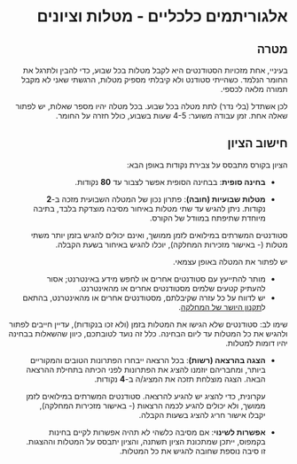 <div dir='rtl' lang='he'>

אלגוריתמים כלכליים - מטלות וציונים
=====================================

מטרה
----
בעיניי, אחת מזכויות הסטודנטים היא לקבל מטלות בכל שבוע, כדי להבין ולתרגל את החומר הנלמד. כשהייתי סטודנט ולא קיבלתי מספיק מטלות, הרגשתי שאני לא מקבל תמורה מלאה לכספי.

לכן אשתדל (בלי נדר) לתת מטלה בכל שבוע. בכל מטלה יהיו מספר שאלות, יש לפתור שאלה אחת.   זמן עבודה משוער: 4-5 שעות בשבוע, כולל חזרה על החומר.


חישוב הציון
------------

הציון בקורס מתבסס על צבירת נקודות באופן הבא:

-   **בחינה סופית**:
בבחינה הסופית אפשר לצבור עד **80** נקודות.

-  **מטלות שבועיות (חובה)**:
פתרון נכון של המטלה השבועית מזכה ב-**2** נקודות.
 ניתן להגיש עד שתי מטלות באיחור מסיבה מוצדקת בלבד, בתיבה מיוחדת שתיפתח במוודל של הקורס.

 סטודנטים המשרתים במילואים לזמן ממושך, ואינם יכולים להגיש בזמן יותר משתי מטלות (- באישור מזכירות המחלקה),
יוכלו להגיש באיחור בשעת הקבלה.

יש לפתור את המטלה באופן עצמאי.

* מותר להתייעץ עם סטודנטים אחרים או לחפש מידע באינטרנט;
אסור להעתיק קטעים שלמים מסטודנטים אחרים או מהאינטרנט.
* יש לדווח על כל עזרה שקיבלתם, מסטודנטים אחרים או מהאינטרנט, בהתאם ל[תקנון היושר של המחלקה](https://www.ariel.ac.il/wp/cs/wp-content/uploads/sites/88/2020/08/Guidelines-for-Academic-Integrity.pdf).

שימו לב: סטודנטים שלא הגישו את המטלות בזמן (ולא זכו בנקודות), עדיין חייבים לפתור ולהגיש את כל המטלות עד ליום הבחינה.
כלל זה נועד לטובתכם, כיוון שהשאלות בבחינה יהיו דומות למטלות.

- **הצגה בהרצאה (רשות)**:
בכל הרצאה ייבחרו הפתרונות הטובים והמקוריים ביותר, ומחבריהם יוזמנו להציג את הפתרונות לפני הכיתה
בתחילת ההרצאה הבאה.
  הצגה מוצלחת תזכה את המציג/ה ב-**4** נקודות.

  עקרונית, כדי להציג יש להגיע להרצאה.
  סטודנטים המשרתים במילואים לזמן ממושך, ולא יכולים להגיע לכמה הרצאות (- באישור מזכירות המחלקה), יקבלו אישור חריג להציג בשעות הקבלה.

- **אפשרות לשינוי**:
אם מסיבה כלשהי לא תהיה אפשרות לקיים בחינות בקמפוס, 
ייתכן שמתכונת הציון תשתנה, והציון יתבסס על המטלות וההצגות.
זו סיבה נוספת שחובה להגיש את כל המטלות.


</div>

